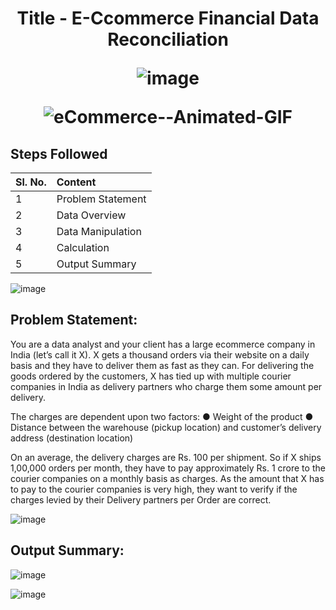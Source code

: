 <h1 align="center"> Title - E-Ccommerce Financial Data Reconciliation
  
![image](https://raw.githubusercontent.com/andreasbm/readme/master/assets/lines/rainbow.png)
  
![eCommerce--Animated-GIF](https://user-images.githubusercontent.com/107321295/214625991-bf00795a-7425-45c9-990e-de782167260a.gif)


## Steps Followed
| Sl. No. | Content         |  
|:--------|:-------------------------|
|    1    |  Problem Statement | 
|    2    |  Data Overview  | 
|    3    |  Data Manipulation | 
|    4    |  Calculation |
|    5    |  Output Summary |

![image](https://raw.githubusercontent.com/andreasbm/readme/master/assets/lines/rainbow.png)

## Problem Statement:
You are a data analyst and your client has a large ecommerce company in India (let’s call it X). X gets a thousand orders via their website on a daily basis and they have to deliver them as fast as they can. For delivering the goods ordered by the customers, X has tied up with multiple courier companies in India as delivery partners who charge them some amount per delivery.

The charges are dependent upon two factors:
● Weight of the product
● Distance between the warehouse (pickup location) and customer’s delivery address (destination location)

On an average, the delivery charges are Rs. 100 per shipment. So if X ships 1,00,000 orders per month, they have to pay approximately Rs. 1 crore to the courier companies on a monthly basis as charges. As the amount that X has to pay to the courier companies is very high, they want to verify if the charges levied by their Delivery partners per Order are correct.

![image](https://raw.githubusercontent.com/andreasbm/readme/master/assets/lines/rainbow.png)

## Output Summary:
![image](https://user-images.githubusercontent.com/107321295/214621712-8c8d4066-77c5-409d-b468-0b721d3652ae.png)

![image](https://raw.githubusercontent.com/andreasbm/readme/master/assets/lines/rainbow.png)
